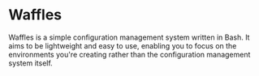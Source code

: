 # Waffles

Waffles is a simple configuration management system written in Bash. It aims to be lightweight and easy to use, enabling you to focus on the environments you're creating rather than the configuration management system itself.
